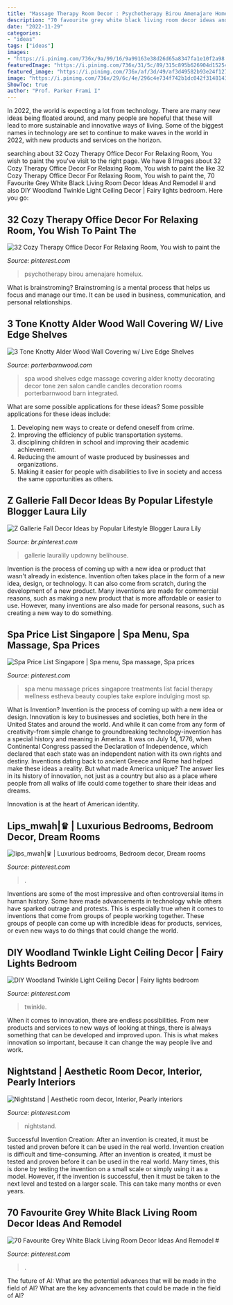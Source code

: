 ```yaml
---
title: "Massage Therapy Room Decor : Psychotherapy Birou Amenajare Homelux"
description: "70 favourite grey white black living room decor ideas and remodel #"
date: "2022-11-29"
categories:
- "ideas"
tags: ["ideas"]
images:
- "https://i.pinimg.com/736x/9a/99/16/9a99163e38d26d65a8347fa1e10f2a98.jpg"
featuredImage: "https://i.pinimg.com/736x/31/5c/89/315c895b626904d152540f14a7d1c857.jpg"
featured_image: "https://i.pinimg.com/736x/af/3d/49/af3d49582b93e24f127d85f3344c4cc6.jpg"
image: "https://i.pinimg.com/736x/29/6c/4e/296c4e734f742b1dc042f3148143eb49.jpg"
ShowToc: true
author: "Prof. Parker Frami I"
---
```



In 2022, the world is expecting a lot from technology. There are many new ideas being floated around, and many people are hopeful that these will lead to more sustainable and innovative ways of living. Some of the biggest names in technology are set to continue to make waves in the world in 2022, with new products and services on the horizon.

	

		
searching about 32 Cozy Therapy Office Decor For Relaxing Room, You wish to paint the you've visit to the right page. We have 8 Images about 32 Cozy Therapy Office Decor For Relaxing Room, You wish to paint the like 32 Cozy Therapy Office Decor For Relaxing Room, You wish to paint the, 70 Favourite Grey White Black Living Room Decor Ideas And Remodel # and also DIY Woodland Twinkle Light Ceiling Decor | Fairy lights bedroom. Here you go:
		
    
## 32 Cozy Therapy Office Decor For Relaxing Room, You Wish To Paint The

<img loading=lazy src="https://i.pinimg.com/736x/af/3d/49/af3d49582b93e24f127d85f3344c4cc6.jpg" onerror="this.onerror=null;this.src='https://tse4.mm.bing.net/th?id=OIP.0UuR2S7nx7bPciDcxVA7ZwHaE8&amp;pid=15.1';" alt="32 Cozy Therapy Office Decor For Relaxing Room, You wish to paint the">

_Source: pinterest.com_

>psychotherapy birou amenajare homelux. 

	

What is brainstroming? Brainstroming is a mental process that helps us focus and manage our time. It can be used in business, communication, and personal relationships.

    
## 3 Tone Knotty Alder Wood Wall Covering W/ Live Edge Shelves

<img loading=lazy src="https://porterbarnwood.com/wp-content/uploads/2014/12/cover-photo2.jpg" onerror="this.onerror=null;this.src='https://tse2.mm.bing.net/th?id=OIP.I6dEPji-dWrJs7LBbEiv6gHaLG&amp;pid=15.1';" alt="3 Tone Knotty Alder Wood Wall Covering w/ Live Edge Shelves">

_Source: porterbarnwood.com_

>spa wood shelves edge massage covering alder knotty decorating decor tone zen salon candle candles decoration rooms porterbarnwood barn integrated. 

	

What are some possible applications for these ideas?
Some possible applications for these ideas include: 
1. Developing new ways to create or defend oneself from crime. 
2. Improving the efficiency of public transportation systems. 
3. disciplining children in school and improving their academic achievement. 
4. Reducing the amount of waste produced by businesses and organizations. 
5. Making it easier for people with disabilities to live in society and access the same opportunities as others.

    
## Z Gallerie Fall Decor Ideas By Popular Lifestyle Blogger Laura Lily

<img loading=lazy src="https://i.pinimg.com/736x/fd/a5/ab/fda5abd01d35b5610b1962cec77e1b81.jpg" onerror="this.onerror=null;this.src='https://tse1.mm.bing.net/th?id=OIP.CKhDp4JxQIv2DDsJUlG1rwHaLH&amp;pid=15.1';" alt="Z Gallerie Fall Decor Ideas by Popular Lifestyle Blogger Laura Lily">

_Source: br.pinterest.com_

>gallerie lauralily updowny belihouse. 

	

Invention is the process of coming up with a new idea or product that wasn't already in existence. Invention often takes place in the form of a new idea, design, or technology. It can also come from scratch, during the development of a new product. Many inventions are made for commercial reasons, such as making a new product that is more affordable or easier to use. However, many inventions are also made for personal reasons, such as creating a new way to do something.

    
## Spa Price List Singapore | Spa Menu, Spa Massage, Spa Prices

<img loading=lazy src="https://i.pinimg.com/736x/60/94/6d/60946d84d7db10b5ef17d4d65d273be3--spa-prices-spa-menu.jpg" onerror="this.onerror=null;this.src='https://tse3.mm.bing.net/th?id=OIP.neOvKslpppolAMqqUyv9AQHaMm&amp;pid=15.1';" alt="Spa Price List Singapore | Spa menu, Spa massage, Spa prices">

_Source: pinterest.com_

>spa menu massage prices singapore treatments list facial therapy wellness estheva beauty couples take explore indulging most sp. 

	

What is Invention?
Invention is the process of coming up with a new idea or design. Innovation is key to businesses and societies, both here in the United States and around the world. And while it can come from any form of creativity-from simple change to groundbreaking technology-invention has a special history and meaning in America.
It was on July 14, 1776, when Continental Congress passed the Declaration of Independence, which declared that each state was an independent nation with its own rights and destiny. Inventions dating back to ancient Greece and Rome had helped make these ideas a reality. But what made America unique? The answer lies in its history of innovation, not just as a country but also as a place where people from all walks of life could come together to share their ideas and dreams.

Innovation is at the heart of American identity.

    
## Lips_mwah|♛ | Luxurious Bedrooms, Bedroom Decor, Dream Rooms

<img loading=lazy src="https://i.pinimg.com/736x/9a/99/16/9a99163e38d26d65a8347fa1e10f2a98.jpg" onerror="this.onerror=null;this.src='https://tse4.mm.bing.net/th?id=OIP.iswYLsOjhs4g6kVMI6QslgHaJO&amp;pid=15.1';" alt="lips_mwah|♛ | Luxurious bedrooms, Bedroom decor, Dream rooms">

_Source: pinterest.com_

>. 

	

Inventions are some of the most impressive and often controversial items in human history. Some have made advancements in technology while others have sparked outrage and protests. This is especially true when it comes to inventions that come from groups of people working together. These groups of people can come up with incredible ideas for products, services, or even new ways to do things that could change the world.

    
## DIY Woodland Twinkle Light Ceiling Decor | Fairy Lights Bedroom

<img loading=lazy src="https://i.pinimg.com/736x/31/5c/89/315c895b626904d152540f14a7d1c857.jpg" onerror="this.onerror=null;this.src='https://tse3.mm.bing.net/th?id=OIP.0ik07Lk1kZ2EvVZVS03PmQHaG7&amp;pid=15.1';" alt="DIY Woodland Twinkle Light Ceiling Decor | Fairy lights bedroom">

_Source: pinterest.com_

>twinkle. 

	

When it comes to innovation, there are endless possibilities. From new products and services to new ways of looking at things, there is always something that can be developed and improved upon. This is what makes innovation so important, because it can change the way people live and work.

    
## Nightstand | Aesthetic Room Decor, Interior, Pearly Interiors

<img loading=lazy src="https://i.pinimg.com/736x/6a/8e/cb/6a8ecbaff7864fb83185484b2101c0b8.jpg" onerror="this.onerror=null;this.src='https://tse2.mm.bing.net/th?id=OIP.ZUnsg6UNfaaKQA6CwkbxJwHaJ3&amp;pid=15.1';" alt="Nightstand | Aesthetic room decor, Interior, Pearly interiors">

_Source: pinterest.com_

>nightstand. 

	

Successful Invention Creation: After an invention is created, it must be tested and proven before it can be used in the real world.
Invention creation is difficult and time-consuming. After an invention is created, it must be tested and proven before it can be used in the real world. Many times, this is done by testing the invention on a small scale or simply using it as a model. However, if the invention is successful, then it must be taken to the next level and tested on a larger scale. This can take many months or even years.

    
## 70 Favourite Grey White Black Living Room Decor Ideas And Remodel #

<img loading=lazy src="https://i.pinimg.com/736x/29/6c/4e/296c4e734f742b1dc042f3148143eb49.jpg" onerror="this.onerror=null;this.src='https://tse3.mm.bing.net/th?id=OIP.h_KRBFGbZdKajQEt9_eLMwHaLH&amp;pid=15.1';" alt="70 Favourite Grey White Black Living Room Decor Ideas And Remodel #">

_Source: pinterest.com_

>. 

	

The future of AI: What are the potential advances that will be made in the field of AI?
What are the key advancements that could be made in the field of AI?


